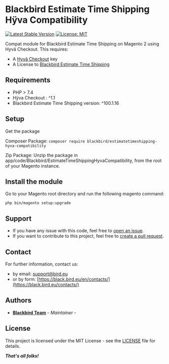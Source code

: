 # Blackbird Estimate Time Shipping Hÿva Compatibility

[![Latest Stable Version](https://img.shields.io/packagist/v/blackbird/estimate-time-shipping-hyva-compatibility.svg?style=flat-square)](https://packagist.org/packages/blackbird/module-hyva-estimate-time-shipping)
[![License: MIT](https://img.shields.io/github/license/blackbird-agency/estimate-time-shipping-hyva-compatibility.svg?style=flat-square)](./LICENSE)

Compat module for Blackbird Estimate Time Shipping on Magento 2 using Hyvä Checkout. This requires:
- A [Hyvä Checkout](https://www.hyva.io/) key
- A License to [Blackbird Estimate Time Shipping](https://store.bird.eu/en/extension-estimated-delivery-date-magento-2.html)

## Requirements

* PHP > 7.4
* Hÿva Checkout : ^1.1
* Blackbird Estimate Time Shipping version: ^100.1.16

## Setup

Get the package

Composer Package:
```composer require blackbird/estimatetimeshipping-hyva-compatibility```

Zip Package:
Unzip the package in app/code/Blackbird/EstimateTimeShippingHyvaCompatibility, from the root of your Magento instance.


## Install the module

Go to your Magento root directory and run the following magento command:

```
php bin/magento setup:upgrade
```

## Support

- If you have any issue with this code, feel free to [open an issue](https://github.com/blackbird-agency/estimate-time-shipping-hyva-compatibility/issues/new).
- If you want to contribute to this project, feel free to [create a pull request](https://github.com/blackbird-agency/estimate-time-shipping-hyva-compatibility/compare).

## Contact

For further information, contact us:

- by email: support@bird.eu
- or by form: [https://black.bird.eu/en/contacts/](https://black.bird.eu/contacts/)

## Authors

- [**Blackbird Team**](https://github.com/blackbird-agency) - *Maintainer* -

## License

This project is licensed under the MIT License - see the [LICENSE](LICENSE) file for details.

***That's all folks!***
